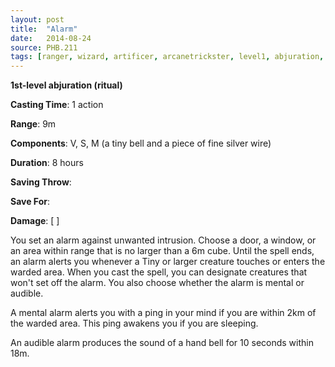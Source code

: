 ```yaml
---
layout: post
title:  "Alarm"
date:   2014-08-24
source: PHB.211
tags: [ranger, wizard, artificer, arcanetrickster, level1, abjuration, ritual]
---
```


**1st-level abjuration (ritual)**

**Casting Time**: 1 action

**Range**: 9m

**Components**: V, S, M (a tiny bell and a piece of fine silver wire)

**Duration**: 8 hours

**Saving Throw**:

**Save For**:

**Damage**: [ ]

You set an alarm against unwanted intrusion. Choose a door, a window, or an area within range that is no larger than a 6m cube. Until the spell ends, an alarm alerts you whenever a Tiny or larger creature touches or enters the warded area. When you cast the spell, you can designate creatures that won't set off the alarm. You also choose whether the alarm is mental or audible.

A mental alarm alerts you with a ping in your mind if you are within 2km of the warded area. This ping awakens you if you are sleeping.

An audible alarm produces the sound of a hand bell for 10 seconds within 18m.
